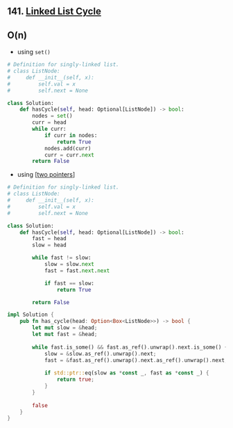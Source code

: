 ## 141. [Linked List Cycle](https://leetcode.com/problems/linked-list-cycle/)

## O(n)

- using `set()`

```python
# Definition for singly-linked list.
# class ListNode:
#     def __init__(self, x):
#         self.val = x
#         self.next = None

class Solution:
    def hasCycle(self, head: Optional[ListNode]) -> bool:
        nodes = set()
        curr = head
        while curr:
            if curr in nodes:
                return True
            nodes.add(curr)
            curr = curr.next
        return False
```

- using [[two pointers]]

```python
# Definition for singly-linked list.
# class ListNode:
#     def __init__(self, x):
#         self.val = x
#         self.next = None

class Solution:
    def hasCycle(self, head: Optional[ListNode]) -> bool:
        fast = head
        slow = head 

        while fast != slow:
            slow = slow.next
            fast = fast.next.next 

            if fast == slow:
                return True

        return False
```


```rust
impl Solution {
    pub fn has_cycle(head: Option<Box<ListNode>>) -> bool {
        let mut slow = &head;
        let mut fast = &head;
        
        while fast.is_some() && fast.as_ref().unwrap().next.is_some() {
            slow = &slow.as_ref().unwrap().next;
            fast = &fast.as_ref().unwrap().next.as_ref().unwrap().next;
            
            if std::ptr::eq(slow as *const _, fast as *const _) {
                return true;
            }
        }
        
        false
    }
}
```

[//begin]: # "Autogenerated link references for markdown compatibility"
[two pointers]: <../../../../patterns/two pointers> "two pointers"
[//end]: # "Autogenerated link references"